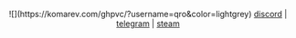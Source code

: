 <p align="center">
    ![](https://komarev.com/ghpvc/?username=qro&color=lightgrey)
    <a href="https://discord.com/users/630087545312509963">discord</a>
    |
    <a href="https://t.me/purelxw">telegram</a>
    |
    <a href="https://steamcommunity.com/id/lxw20367/">steam</a>
</p>

